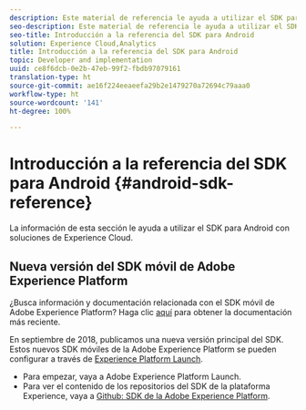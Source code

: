 ```yaml
---
description: Este material de referencia le ayuda a utilizar el SDK para Android para soluciones Experience Cloud.
seo-description: Este material de referencia le ayuda a utilizar el SDK para Android para soluciones Experience Cloud.
seo-title: Introducción a la referencia del SDK para Android
solution: Experience Cloud,Analytics
title: Introducción a la referencia del SDK para Android
topic: Developer and implementation
uuid: ce8f6dcb-0e2b-47eb-99f2-fbdb97079161
translation-type: ht
source-git-commit: ae16f224eeaeefa29b2e1479270a72694c79aaa0
workflow-type: ht
source-wordcount: '141'
ht-degree: 100%

---
```



# Introducción a la referencia del SDK para Android {#android-sdk-reference}

La información de esta sección le ayuda a utilizar el SDK para Android con soluciones de Experience Cloud.

## Nueva versión del SDK móvil de Adobe Experience Platform

¿Busca información y documentación relacionada con el SDK móvil de Adobe Experience Platform? Haga clic [aquí](https://aep-sdks.gitbook.io/docs/) para obtener la documentación más reciente.

En septiembre de 2018, publicamos una nueva versión principal del SDK. Estos nuevos SDK móviles de la Adobe Experience Platform se pueden configurar a través de [Experience Platform Launch](https://www.adobe.com/es/experience-platform/launch.html).

* Para empezar, vaya a Adobe Experience Platform Launch.
* Para ver el contenido de los repositorios del SDK de la plataforma Experience, vaya a [Github: SDK de la Adobe Experience Platform](https://github.com/Adobe-Marketing-Cloud/acp-sdks).
